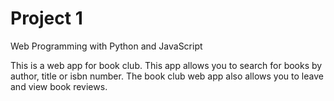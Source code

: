 # Project 1

Web Programming with Python and JavaScript

This is a web app for book club. This app allows you to search for books by author, title or isbn number. 
The book club web app also allows you to leave and view book reviews.